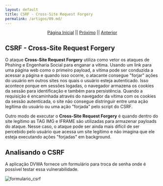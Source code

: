 ```yaml
---
layout: default
title: CSRF - Cross-Site Request Forgery
permalink: /artigos/09.md/
---
```

  
<p align="center">
 <a href="https://carineconstantino.github.io/cybersecurity/">Página Inicial</a>
 || 
 <a href="https://carineconstantino.github.io/cybersecurity/">Próximo</a>  
 || 
 <a href="https://carineconstantino.github.io/cybersecurity/artigos/08.md">Anterior</a>   
</p>

## CSRF - Cross-Site Request Forgery

O ataque **Cross-Site Request Forgery** utiliza como vetor os ataques de Phshing e Engenharia Social para enganar a vítima. Usando um link para uma página web como o primeiro payload, a vítima pode ser conduzida a acessar a página e quando isso ocorre, o atacante consegue "forjar" ações do usuário em outros sites nos quais o usuário esteja autenticado. Isso acontece porque em sessões logadas, o navegador armazena os cookies da sessão para identificação e também para persistência. Quando a requisição é encaminhada através do navegador da vítima com os cookies da sessão autenticada, o site não consegue distringuir entre uma ação legítima do usuário ou uma ação "forjada" pelo script do CSRF. 

Outro modo de executar o **Cross-Site Request Forgery** é quando dentro do site legítimo as TAG IMG e IFRAME são utilizadas para armazenar payloads do ataque. Nesse caso, o ataque pode ser ainda mais difícil de ser percebido pelo usuário que acessa um site legítimo e não imagina que ele esteja executando ações "forjadas" em background. 

## Analisando o CSRF

A aplicação DVWA fornece um formulário para troca de senha onde é possível testar essa vulnerabilidade. 

![formulario_csrf](https://carineconstantino.github.io/cybersecurity/artigos/imagens/formulario_csrf.png)

